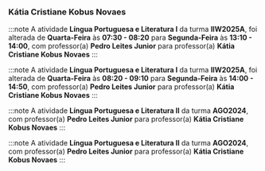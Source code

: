 ### Kátia Cristiane Kobus Novaes


:::note
A atividade **Língua Portuguesa e Literatura I** da turma **IIW2025A**, foi alterada de **Quarta-Feira** às **07:30 - 08:20** para **Segunda-Feira** às **13:10 - 14:00**, com professor(a) **Pedro Leites Junior** para professor(a) **Kátia Cristiane Kobus Novaes**
:::
        


:::note
A atividade **Língua Portuguesa e Literatura I** da turma **IIW2025A**, foi alterada de **Quarta-Feira** às **08:20 - 09:10** para **Segunda-Feira** às **14:00 - 14:50**, com professor(a) **Pedro Leites Junior** para professor(a) **Kátia Cristiane Kobus Novaes**
:::
        


:::note
A atividade **Língua Portuguesa e Literatura II** da turma **AGO2024**, com professor(a) **Pedro Leites Junior** para professor(a) **Kátia Cristiane Kobus Novaes**
:::
        


:::note
A atividade **Língua Portuguesa e Literatura II** da turma **AGO2024**, com professor(a) **Pedro Leites Junior** para professor(a) **Kátia Cristiane Kobus Novaes**
:::
        

